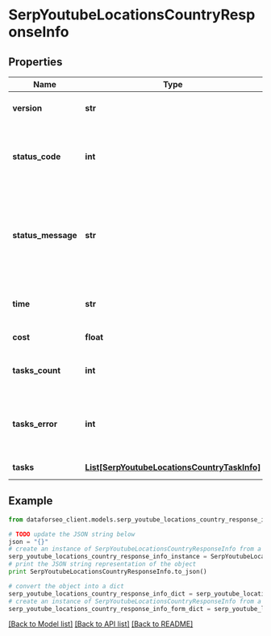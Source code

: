 # SerpYoutubeLocationsCountryResponseInfo


## Properties

Name | Type | Description | Notes
------------ | ------------- | ------------- | -------------
**version** | **str** | the current version of the API | [optional] 
**status_code** | **int** | general status code you can find the full list of the response codes here | [optional] 
**status_message** | **str** | general informational message you can find the full list of general informational messages here | [optional] 
**time** | **str** | total execution time, seconds | [optional] 
**cost** | **float** | total tasks cost, USD | [optional] 
**tasks_count** | **int** | the number of tasks in the tasks array | [optional] 
**tasks_error** | **int** | the number of tasks in the tasks array returned with an error | [optional] 
**tasks** | [**List[SerpYoutubeLocationsCountryTaskInfo]**](SerpYoutubeLocationsCountryTaskInfo.md) | array of tasks | [optional] 

## Example

```python
from dataforseo_client.models.serp_youtube_locations_country_response_info import SerpYoutubeLocationsCountryResponseInfo

# TODO update the JSON string below
json = "{}"
# create an instance of SerpYoutubeLocationsCountryResponseInfo from a JSON string
serp_youtube_locations_country_response_info_instance = SerpYoutubeLocationsCountryResponseInfo.from_json(json)
# print the JSON string representation of the object
print SerpYoutubeLocationsCountryResponseInfo.to_json()

# convert the object into a dict
serp_youtube_locations_country_response_info_dict = serp_youtube_locations_country_response_info_instance.to_dict()
# create an instance of SerpYoutubeLocationsCountryResponseInfo from a dict
serp_youtube_locations_country_response_info_form_dict = serp_youtube_locations_country_response_info.from_dict(serp_youtube_locations_country_response_info_dict)
```
[[Back to Model list]](../README.md#documentation-for-models) [[Back to API list]](../README.md#documentation-for-api-endpoints) [[Back to README]](../README.md)


